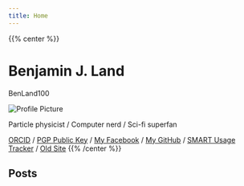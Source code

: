 ```yaml
---
title: Home
---
```


{{% center %}}
# Benjamin J. Land
BenLand100

![Profile Picture](/images/profile.jpg)

Particle physicist / Computer nerd / Sci-fi superfan

[ORCID](https://orcid.org/0000-0002-1775-6969) /
[PGP Public Key](https://ben.land/benland100.pub) /
[My Facebook](https://facebook.com/benland100) /
[My GitHub](https://github.com/BenLand100/) /
[SMART Usage Tracker](https://ben.land/smart.php) /
[Old Site](https://ben.land/wiki/)
{{% /center %}}

## Posts
